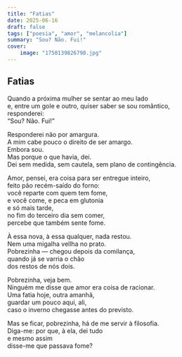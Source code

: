```yaml
---
title: "Fatias"
date: 2025-06-16
draft: false
tags: ["poesia", "amor", "melancolia"]
summary: "Sou? Não. Fui!"
cover:
    image: "1750139826798.jpg"
---
```

## Fatias

Quando a próxima mulher se sentar ao meu lado<br>
e, entre um gole e outro, quiser saber se sou romântico,<br>
responderei:<br>
“Sou? Não. Fui!”<br>

Responderei não por amargura.<br>
A mim cabe pouco o direito de ser amargo.<br>
Embora sou.<br>
Mas porque o que havia, dei.<br>
Dei sem medida, sem cautela, sem plano de contingência.<br>

Amor, pensei, era coisa para ser entregue inteiro,<br>
feito pão recém-saído do forno:<br>
você reparte com quem tem fome,<br>
e você come, e peca em glutonia <br>
e só mais tarde,<br>
no fim do terceiro dia sem comer,<br>
percebe que também sente fome.<br>

À essa nova, à essa qualquer, nada restou.<br>
Nem uma migalha vellha no prato.<br>
Pobrezinha — chegou depois da comilança,<br>
quando já se varria o chão<br>
dos restos de nós dois.<br>

Pobrezinha, veja bem.<br>
Ninguém me disse que amor era coisa de racionar.<br>
Uma fatia hoje, outra amanhã,<br>
guardar um pouco aqui, ali,<br>
caso o inverno chegasse antes do previsto.<br>

Mas se ficar, pobrezinha, há de me servir à filosofia.<br>
Diga-me: por que, à ela, dei tudo<br>
e mesmo assim<br>
disse-me que passava fome?



